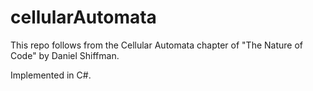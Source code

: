 # cellularAutomata

This repo follows from the Cellular Automata chapter of "The Nature of Code" by Daniel Shiffman.

Implemented in C#.
